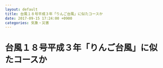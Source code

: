 ```yaml
---
layout: default
title: 台風１８号平成３年「りんご台風」に似たコースか
date: 2017-09-15 17:24:00 +0900
categories: 気象・災害
---
```


# 台風１８号平成３年「りんご台風」に似たコースか

